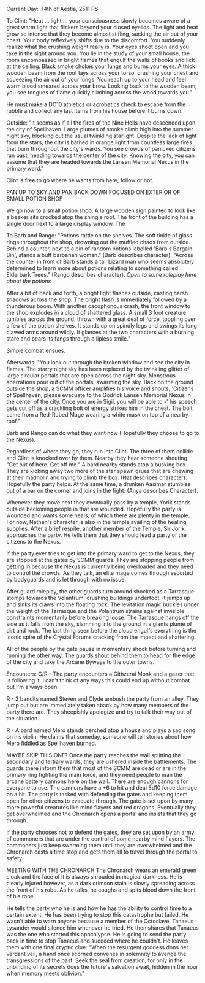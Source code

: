 Current Day:  14th of Aestia, 2511 PS

To Clint: "Heat … light … your consciousness slowly becomes aware of a great warm light that flickers beyond your closed eyelids. The light and heat grow so intense that they become almost stifling, sucking the air out of your chest. Your body reflexively shifts due to the discomfort. You suddenly realize what the crushing weight really is. Your eyes shoot open and you take in the sight around you. You lie in the study of your small house, the room encompassed in bright flames that engulf the walls of books and lick at the ceiling. Black smoke chokes your lungs and burns your eyes. A thick wooden beam from the roof lays across your torso, crushing your chest and squeezing the air out of your lungs. You reach up to your head and feel warm blood smeared across your brow. Looking back to the wooden beam, you see tongues of flame quickly climbing across the wood towards you."

He must make a DC10 athletics or acrobatics check to escape from the rubble and collect any last items from his house before it burns down.

Outside: "It seems as if all the fires of the Nine Hells have descended upon the city of Spellhaven. Large plumes of smoke climb high into the summer night sky, blocking out the usual twinkling starlight. Despite the lack of light from the stars, the city is bathed in orange light from countless large fires that burn throughout the city's wards. You see crowds of panicked citizens run past, heading towards the center of the city. Knowing the city, you can assume that they are headed towards the Lansen Memorial Nexus in the primary ward."

Clint is free to go where he wants from here, follow or not.

PAN UP TO SKY AND PAN BACK DOWN FOCUSED ON EXTERIOR OF SMALL POTION SHOP

We go now to a small potion shop. A large wooden sign painted to look like a beaker sits crooked atop the shingle roof. The front of the building has a single door next to a large display window. The

To Barb and Rango: "Potions rattle on the shelves. The soft tinkle of glass rings throughout the shop, drowning out the muffled chaos from outside. Behind a counter, next to a bin of random potions labelled 'Barb's Bargain Bin', stands a buff barbarian woman." (Barb describes character). "Across the counter in front of Barb stands a tall Lizard man who seems absolutely determined to learn more about potions relating to something called Elderbark Trees." (Rango describes character). *Open to some roleplay here about the potions*

After a bit of back and forth, a bright light flashes outside, casting harsh shadows across the shop. The bright flash is immediately followed by a thunderous boom. With another cacophonous crash, the front window to the shop explodes in a cloud of shattered glass. A small 3 foot creature tumbles across the ground, thrown with a great deal of force, toppling over a few of the potion shelves. It stands up on spindly legs and swings its long clawed arms around wildly. It glances at the two characters with a burning stare and bears its fangs through a lipless smile."

Simple combat ensues.

Afterwards: "You look out through the broken window and see the city in flames. The starry night sky has been replaced by the twinkling glitter of large circular portals that are open across the night sky. Monstrous aberrations pour out of the portals, swarming the sky. Back on the ground outside the shop, a SCMM officer amplifies his voice and shouts, 'Citizens of Spellhaven, please evacuate to the Godrick Lansen Memorial Nexus in the center of the city. Once you are in Sigil, you will be able to -' his speech gets cut off as a crackling bolt of energy strikes him in the chest. The bolt came from a Red-Robed Mage wearing a white mask on top of a nearby roof."

Barb and Rango can do what they want now (Hopefully they choose to go to the Nexus).

Regardless of where they go, they run into Clint. The three of them collide and Clint is knocked over by them. Nearby they hear someone shouting "Get out of here. Get off me." A bard nearby stands atop a busking box. They are kicking away two more of the star spawn grues that are chewing at their madnolin and trying to climb the box. (Nat describes character). Hopefully the party helps. At the same time, a drunken Aasimar stumbles out of a bar on the corner and joins in the fight. (Anya describes Character).

Whenever they move next they eventually pass by a temple, Yorik stands outside beckoning people in that are wounded. Hopefully the party is wounded and wants some heals, of which there are plenty in the temple. For now, Nathan's character is also in the temple availing of the healing supplies. After a brief respite, another member of the Temple, Sir Jorik, approaches the party. He tells them that they should lead a party of the citizens to the Nexus.

If the party ever tries to get into the primary ward to get to the Nexus, they are stopped at the gates by SCMM guards. They are stopping people from getting in because the Nexus is currently being overloaded and they need to control the crowds. As they talk, an elite mage comes through escorted by bodyguards and is let through with no issue.

After guard roleplay, the other guards turn around shocked as a Tarrasque stomps towards the Volantrum, crushing buildings underfoot. It jumps up and sinks its claws into the floating rock. The levitation magic buckles under the weight of the Tarrasque and the Volantrum strains against invisible constraints momentarily before breaking loose. The Tarrasque hangs off the side as it falls from the sky, slamming into the ground in a giants plume of dirt and rock. The last thing seen before the cloud engulfs everything is the iconic spire of the Crystal Forums cracking from the impact and shattering.

All of the people by the gate pause in momentary shock before turning and running the other way. The guards shout behind them to head for the edge of the city and take the Arcane Byways to the outer towns.

Encounters:
C/R - The party encounters a Githzerai Monk and a gazer that is following it. I can't think of any ways this could end up without combat but I'm always open.

R - 2 bandits named Steven and Clyde ambush the party from an alley. They jump out but are immediately taken aback by how many members of the party there are. They sheepishly apologize and try to talk their way out of the situation.

R - A bard named Mero stands perched atop a house and plays a sad song on his violin. He claims that someday, someone will tell stories about how Mero fiddled as Spellhaven burned.

MAYBE SKIP THIS ONE? Once the party reaches the wall splitting the secondary and tertiary wards, they are ushered inside the battlements. The guards there inform them that most of the SCMM are dead or are in the primary ring fighting the main force, and they need people to man the arcane battery cannons here on the wall. There are enough cannons for everyone to use. The cannons have a +6 to hit and deal 8d10 force damage on a hit. The party is tasked with defending the gates and keeping them open for other citizens to evacuate through. The gate is set upon by many more powerful creatures like mind flayers and red dragons. Eventually they get overwhelmed and the Chronarch opens a portal and insists that they go through.

If the party chooses not to defend the gates, they are set upon by an army of commoners that are under the control of some nearby mind flayers. The commoners just keep swarming them until they are overwhelmed and the Chronarch casts a time stop and gets them all to travel through the portal to safety.

MEETING WITH THE CHRONARCH
The Chronarch wears an emerald green cloak and the face of it is always shrouded in magical darkness. He is clearly injured however, as a dark crimson stain is slowly spreading across the front of his robe. As he talks, he coughs and spits blood down the front of his robe.

He tells the party who he is and how he has the ability to control time to a certain extent. He has been trying to stop this catastrophe but failed. He wasn't able to warn anyone because a member of the Octoclave, Tanaeus Lysander would silence him whenever he tried. He then shares that Tanaeus was the one who started this apocalypse. He is going to send the party back in time to stop Tanaeus and succeed where he couldn't. He leaves them with one final cryptic clue: "When the resurgent goddess dons her verdant veil, a hand once scorned convenes in solemnity to avenge the transgressions of the past. Seek the seal from creation, for only in the unbinding of its secrets does the future's salvation await, hidden in the hour when memory meets oblivion."